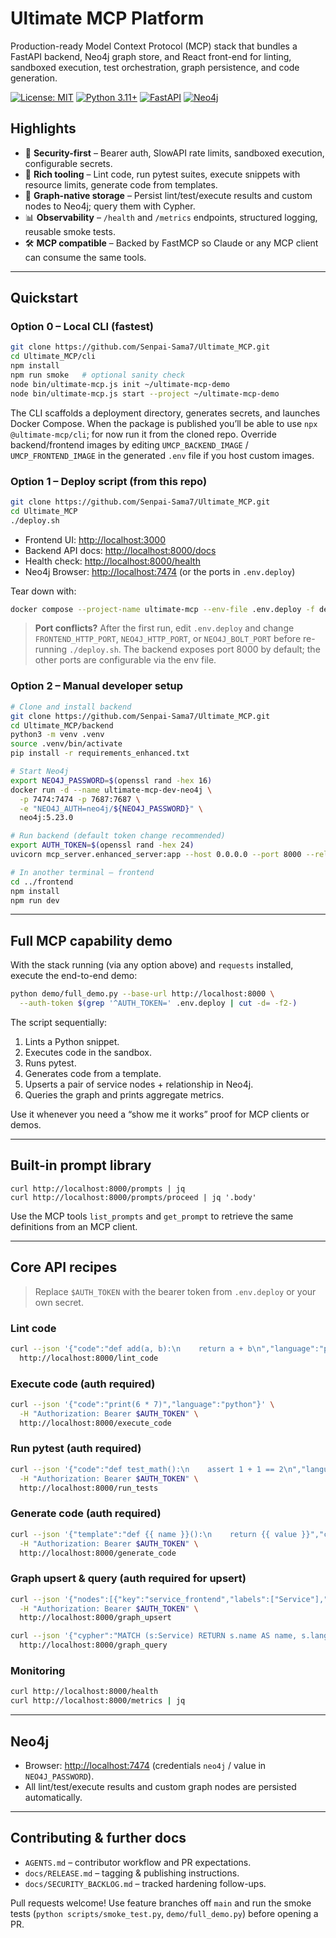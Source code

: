 # Ultimate MCP Platform

Production-ready Model Context Protocol (MCP) stack that bundles a FastAPI backend, Neo4j graph store, and React front-end for linting, sandboxed execution, test orchestration, graph persistence, and code generation.

[![License: MIT](https://img.shields.io/badge/License-MIT-yellow.svg)](https://opensource.org/licenses/MIT)
[![Python 3.11+](https://img.shields.io/badge/python-3.11+-blue.svg)](https://www.python.org/downloads/)
[![FastAPI](https://img.shields.io/badge/FastAPI-0.111.0-009688.svg)](https://fastapi.tiangolo.com)
[![Neo4j](https://img.shields.io/badge/Neo4j-5.23-008CC1.svg)](https://neo4j.com)

## Highlights

- 🔐 **Security-first** – Bearer auth, SlowAPI rate limits, sandboxed execution, configurable secrets.
- 🧪 **Rich tooling** – Lint code, run pytest suites, execute snippets with resource limits, generate code from templates.
- 🧠 **Graph-native storage** – Persist lint/test/execute results and custom nodes to Neo4j; query them with Cypher.
- 📊 **Observability** – `/health` and `/metrics` endpoints, structured logging, reusable smoke tests.
- 🛠️ **MCP compatible** – Backed by FastMCP so Claude or any MCP client can consume the same tools.

---

## Quickstart

### Option 0 – Local CLI (fastest)

```bash
git clone https://github.com/Senpai-Sama7/Ultimate_MCP.git
cd Ultimate_MCP/cli
npm install
npm run smoke   # optional sanity check
node bin/ultimate-mcp.js init ~/ultimate-mcp-demo
node bin/ultimate-mcp.js start --project ~/ultimate-mcp-demo
```

The CLI scaffolds a deployment directory, generates secrets, and launches Docker Compose. When the package is published you’ll be able to use `npx @ultimate-mcp/cli`; for now run it from the cloned repo. Override backend/frontend images by editing `UMCP_BACKEND_IMAGE` / `UMCP_FRONTEND_IMAGE` in the generated `.env` file if you host custom images.

### Option 1 – Deploy script (from this repo)

```bash
git clone https://github.com/Senpai-Sama7/Ultimate_MCP.git
cd Ultimate_MCP
./deploy.sh
```

- Frontend UI: <http://localhost:3000>
- Backend API docs: <http://localhost:8000/docs>
- Health check: <http://localhost:8000/health>
- Neo4j Browser: <http://localhost:7474> (or the ports in `.env.deploy`)

Tear down with:

```bash
docker compose --project-name ultimate-mcp --env-file .env.deploy -f deployment/docker-compose.yml down
```

> **Port conflicts?** After the first run, edit `.env.deploy` and change `FRONTEND_HTTP_PORT`, `NEO4J_HTTP_PORT`, or `NEO4J_BOLT_PORT` before re-running `./deploy.sh`. The backend exposes port 8000 by default; the other ports are configurable via the env file.

### Option 2 – Manual developer setup

```bash
# Clone and install backend
git clone https://github.com/Senpai-Sama7/Ultimate_MCP.git
cd Ultimate_MCP/backend
python3 -m venv .venv
source .venv/bin/activate
pip install -r requirements_enhanced.txt

# Start Neo4j
export NEO4J_PASSWORD=$(openssl rand -hex 16)
docker run -d --name ultimate-mcp-dev-neo4j \
  -p 7474:7474 -p 7687:7687 \
  -e "NEO4J_AUTH=neo4j/${NEO4J_PASSWORD}" \
  neo4j:5.23.0

# Run backend (default token change recommended)
export AUTH_TOKEN=$(openssl rand -hex 24)
uvicorn mcp_server.enhanced_server:app --host 0.0.0.0 --port 8000 --reload

# In another terminal – frontend
cd ../frontend
npm install
npm run dev
```

---

## Full MCP capability demo

With the stack running (via any option above) and `requests` installed, execute the end-to-end demo:

```bash
python demo/full_demo.py --base-url http://localhost:8000 \
  --auth-token $(grep '^AUTH_TOKEN=' .env.deploy | cut -d= -f2-)
```

The script sequentially:
1. Lints a Python snippet.
2. Executes code in the sandbox.
3. Runs pytest.
4. Generates code from a template.
5. Upserts a pair of service nodes + relationship in Neo4j.
6. Queries the graph and prints aggregate metrics.

Use it whenever you need a “show me it works” proof for MCP clients or demos.

---

## Built-in prompt library

```
curl http://localhost:8000/prompts | jq
curl http://localhost:8000/prompts/proceed | jq '.body'
```

Use the MCP tools `list_prompts` and `get_prompt` to retrieve the same definitions from an MCP client.

---

## Core API recipes

> Replace `$AUTH_TOKEN` with the bearer token from `.env.deploy` or your own secret.

### Lint code
```bash
curl --json '{"code":"def add(a, b):\n    return a + b\n","language":"python"}' \
  http://localhost:8000/lint_code
```

### Execute code (auth required)
```bash
curl --json '{"code":"print(6 * 7)","language":"python"}' \
  -H "Authorization: Bearer $AUTH_TOKEN" \
  http://localhost:8000/execute_code
```

### Run pytest (auth required)
```bash
curl --json '{"code":"def test_math():\n    assert 1 + 1 == 2\n","language":"python"}' \
  -H "Authorization: Bearer $AUTH_TOKEN" \
  http://localhost:8000/run_tests
```

### Generate code (auth required)
```bash
curl --json '{"template":"def {{ name }}():\n    return {{ value }}","context":{"name":"answer","value":42}}' \
  -H "Authorization: Bearer $AUTH_TOKEN" \
  http://localhost:8000/generate_code
```

### Graph upsert & query (auth required for upsert)
```bash
curl --json '{"nodes":[{"key":"service_frontend","labels":["Service"],"properties":{"name":"frontend","language":"typescript"}},{"key":"service_backend","labels":["Service"],"properties":{"name":"backend","language":"python"}}],"relationships":[{"start":"service_frontend","end":"service_backend","type":"CALLS","properties":{"latency_ms":120}}]}' \
  -H "Authorization: Bearer $AUTH_TOKEN" \
  http://localhost:8000/graph_upsert

curl --json '{"cypher":"MATCH (s:Service) RETURN s.name AS name, s.language AS language","parameters":{}}' \
  http://localhost:8000/graph_query
```

### Monitoring
```bash
curl http://localhost:8000/health
curl http://localhost:8000/metrics | jq
```

---

## Neo4j

- Browser: <http://localhost:7474> (credentials `neo4j` / value in `NEO4J_PASSWORD`).
- All lint/test/execute results and custom graph nodes are persisted automatically.

---

## Contributing & further docs

- `AGENTS.md` – contributor workflow and PR expectations.
- `docs/RELEASE.md` – tagging & publishing instructions.
- `docs/SECURITY_BACKLOG.md` – tracked hardening follow-ups.

Pull requests welcome! Use feature branches off `main` and run the smoke tests (`python scripts/smoke_test.py`, `demo/full_demo.py`) before opening a PR.
